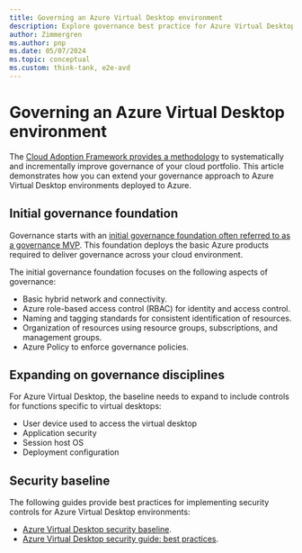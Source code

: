 ```yaml
---
title: Governing an Azure Virtual Desktop environment
description: Explore governance best practice for Azure Virtual Desktop
author: Zimmergren
ms.author: pnp
ms.date: 05/07/2024
ms.topic: conceptual
ms.custom: think-tank, e2e-avd
---
```


# Governing an Azure Virtual Desktop environment

The [Cloud Adoption Framework provides a methodology](../../govern/index.md) to systematically and incrementally improve governance of your cloud portfolio. This article demonstrates how you can extend your governance approach to Azure Virtual Desktop environments deployed to Azure.

## Initial governance foundation

Governance starts with an [initial governance foundation often referred to as a governance MVP](../../govern/initial-foundation.md). This foundation deploys the basic Azure products required to deliver governance across your cloud environment.

The initial governance foundation focuses on the following aspects of governance:

- Basic hybrid network and connectivity.
- Azure role-based access control (RBAC) for identity and access control.
- Naming and tagging standards for consistent identification of resources.
- Organization of resources using resource groups, subscriptions, and management groups.
- Azure Policy to enforce governance policies.

## Expanding on governance disciplines

For Azure Virtual Desktop, the baseline needs to expand to include controls for functions specific to virtual desktops:

- User device used to access the virtual desktop
- Application security
- Session host OS
- Deployment configuration

## Security baseline

The following guides provide best practices for implementing security controls for Azure Virtual Desktop environments:

- [Azure Virtual Desktop security baseline](/security/benchmark/azure/baselines/azure-virtual-desktop-security-baseline).
- [Azure Virtual Desktop security guide: best practices](/azure/virtual-desktop/security-guide#azure-virtual-desktop-security-best-practices).
